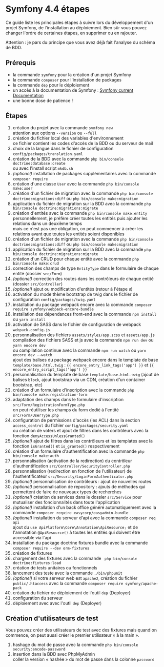 # Symfony 4.4 étapes

Ce guide liste les principales étapes à suivre lors du développement d'un projet Symfony, de l'installation au déploiement.
Bien sûr vous pouvez changer l'ordre de certaines étapes, en supprimer ou en rajouter.

Attention : je pars du principe que vous avez déjà fait l'analyse du schéma de BDD.

## Prérequis

- la commande `symfony` pour la création d'un projet Symfony
- la commande `composer` pour l'installation de packages
- la commande `dep` pour le déploiement
- un accès à la documentation de Symfony : [Symfony current Documentation](https://symfony.com/doc/current/index.html)
- une bonne dose de patience !

## Étapes

1. création du projet avec la commande `symfony new`  
   attention aux options `--version` ou `--full`
2. création du fichier local des variables d'environnement  
   ce fichier contient les codes d'accès de la BDD ou du serveur de mail
3. choix de la langue dans le fichier de configuration `config/packages/translation.yaml`
4. création de la BDD avec la commande `php bin/console doctrine:database:create`  
   ou avec l'install script `mkdb.sh`
5. *(optionel)* installation de packages supplémentaires avec la commande `composer require`
6. création d'une classe `User` avec la commande `php bin/console make:user`
7. création d'un fichier de migration avec la commande `php bin/console doctrine:migrations:diff` ou `php bin/console make:migration`
8. application du fichier de migration sur la BDD avec la commande `php bin/console doctrine:migrations:migrate`
9. création d'entités avec la commande `php bin/console make:entity`  
   personnellement, je préfère créer toutes les entités puis ajouter les relations dans un deuxième temps  
   mais ce n'est pas une obligation, on peut commencer à créer les relations avant que toutes les entités soient disponibles
10. création d'un fichier de migration avec la commande `php bin/console doctrine:migrations:diff` ou `php bin/console make:migration`
11. application du fichier de migration sur la BDD avec la commande `php bin/console doctrine:migrations:migrate`
12. création d'un CRUD pour chaque entité avec la commande `php bin/console make:crud`
13. correction des champs de type `EntityType` dans le formulaire de chaque entité (dossier `src/Form`)
14. *(optionel)* correction des routes dans les contrôleurs de chaque entité (dossier `src/Controller`)
15. *(optionel)* ajout ou modification d'entités (retour à l'étape `8`)
16. activation du mode thème bootstrap de twig dans le fichier de configuration `config/packages/twig.yaml`
17. installation du package webpack encore avec la commande `composer require symfony/webpack-encore-bundle`
18. installation des dépendances front-end avec la commande `npm install` ou `yarn install`
19. activation de SASS dans le fichier de configuration de webpack `webpack.config.js`
20. personnalisation des fichiers `assets/styles/app.scss` et `assets/app.js`  
    compilation des fichiers SASS et js avec la commande `npm run dev` ou `yarn encore dev`  
    ou compilation continue avec la commande `npm run watch` ou `yarn encore dev --watch`  
    ajout des balises du package webpack encore dans le template de base `template/base.html.twig` : `{{ encore_entry_link_tags('app') }}` et `{{ encore_entry_script_tags('app') }}`
21. personnalisation du template de base `template/base.html.twig` (ajout de balises `block`, ajout bootstrap via un CDN, création d'un container bootstrap, etc)
22. création d'un formulaire d'inscription avec la commande `php bin/console make:registration-form`
23. adaptation des champs dans le formulaire d'inscription `src/Form/RegistrationFormType.php`  
    on peut réutiliser les champs du form dedié à l'entité `src/Form/UserType.php`
24. configuration de permissions d'accès (les ACL) dans la section `access_control` du fichier `config/packages/security.yaml`  
    ou création de voters et ajout de filtres dans les contrôleurs avec la fonction `denyAccessUnlessGranted()`
25. *(optionel)* ajout de filtres dans les contrôleurs et les templates avec la fonction `isGranted()` et `is_granted()` respectivement
26. création d'un formulaire d'authentification avec la commande `php bin/console make:auth`
27. personnalisation (activation de la redirection) du contrôleur d'authentification `src/Controller/SecurityController.php`
28. personnalisation (redirection en fonction de l'utilisateur) de l'authentificateur `src/Security/LoginFormAuthenticator.php`
29. *(optionel)* personnalisation de contrôleurs : ajout de nouvelles routes
30. *(optionel)* personnalisation de repository : ajouts de méthodes qui permettent de faire de nouveaux types de recherches
31. *(optionel)* création de services dans le dossier `src/Service` pour mutualiser des foncionnalités dans toute l'application
32. *(optionel)* installation d'un back office généré automatiquement avec la commande `composer require easycorp/easyadmin-bundle`
33. *(optionel)* installation du serveur d'api avec la commande `composer req api`  
    ajout du `use ApiPlatform\Core\Annotation\ApiResource;` et de l'annotation `@ApiResource()` à toutes les entités qui doivent être accessible via l'api
34. installation du package doctrine fixtures bundle avec la commande `composer require --dev orm-fixtures`
35. création de fixtures
36. chargement des fixtures avec la commande ` php bin/console doctrine:fixtures:load`
37. création de tests unitaires ou fonctionnels
38. lancement des teste avec la commande `./bin/phpunit`
39. *(optionel)* si votre serveur web est `apache2`, création du fichier `public/.htaccess` avec la commande `composer require symfony/apache-pack`
40. création du fichier de déploiement de l'outil `dep` (Deployer)
41. configuration du serveur
42. déploiement avec avec l'outil `dep` (Deployer)

## Création d'utilisateurs de test

Vous pouvez créer des utilisateurs de test avec des fixtures mais quand on commence, on peut aussi créer le premier utilisateur « à la main ».

1. hashage du mot de passe avec la commande `php bin/console security:encode-password`
2. insertion dans la BDD avec PhpMyAdmin  
   coller la version « hashée » du mot de passe dans la colonne `password`

